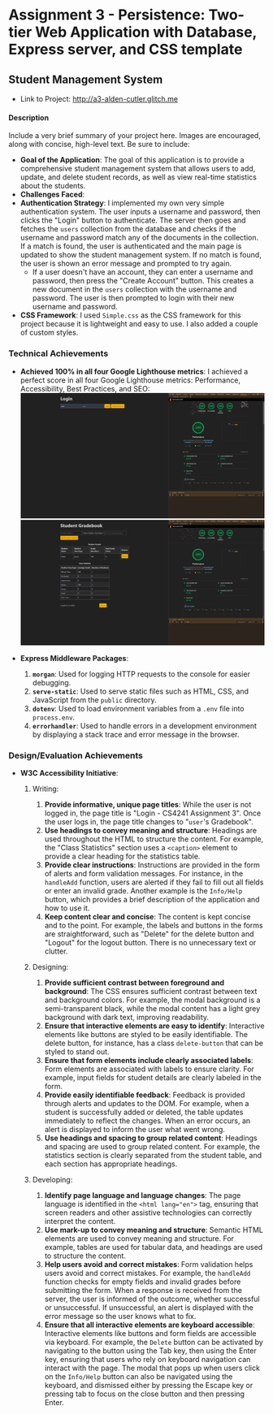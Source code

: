 # Assignment 3 - Persistence: Two-tier Web Application with Database, Express server, and CSS template

## Student Management System

- Link to Project: <http://a3-alden-cutler.glitch.me>

#### Description

Include a very brief summary of your project here. Images are encouraged, along with concise, high-level text. Be sure to include:

- **Goal of the Application**: The goal of this application is to provide a comprehensive student management system that allows users to add, update, and delete student records, as well as view real-time statistics about the students.
- **Challenges Faced**: 
- **Authentication Strategy**: I implemented my own very simple authentication system. The user inputs a username and password, then clicks the "Login" button to authenticate. The server then goes and fetches the `users` collection from the database and checks if the username and password match any of the documents in the collection. If a match is found, the user is authenticated and the main page is updated to show the student management system. If no match is found, the user is shown an error message and prompted to try again.
  - If a user doesn't have an account, they can enter a username and password, then press the "Create Account" button. This creates a new document in the `users` collection with the username and password. The user is then prompted to login with their new username and password.
- **CSS Framework**: I used `Simple.css` as the CSS framework for this project because it is lightweight and easy to use. I also added a couple of custom styles.

### Technical Achievements

- **Achieved 100% in all four Google Lighthouse metrics**: I achieved a perfect score in all four Google Lighthouse metrics: Performance, Accessibility, Best Practices, and SEO:
![Lighthouse Report](lighthouse.png?raw=true "Lighthouse Score")
![Lighthouse Report (while logged in)](lighthouse-loggedin.png?raw=true "Lighthouse Score")

- **Express Middleware Packages**:
  1. **`morgan`**: Used for logging HTTP requests to the console for easier debugging.
  2. **`serve-static`**: Used to serve static files such as HTML, CSS, and JavaScript from the `public` directory.
  3. **`dotenv`**: Used to load environment variables from a `.env` file into `process.env`.
  4. **`errorhandler`**: Used to handle errors in a development environment by displaying a stack trace and error message in the browser.

### Design/Evaluation Achievements

- **W3C Accessibility Initiative**:
  1. Writing:
     1. **Provide informative, unique page titles**: While the user is not logged in, the page title is "Login - CS4241 Assignment 3". Once the user logs in, the page title changes to "`user`'s Gradebook".
     2. **Use headings to convey meaning and structure**: Headings are used throughout the HTML to structure the content. For example, the "Class Statistics" section uses a `<caption>` element to provide a clear heading for the statistics table.
     3. **Provide clear instructions**: Instructions are provided in the form of alerts and form validation messages. For instance, in the `handleAdd` function, users are alerted if they fail to fill out all fields or enter an invalid grade. Another example is the `Info/Help` button, which provides a brief description of the application and how to use it.
     4. **Keep content clear and concise**: The content is kept concise and to the point. For example, the labels and buttons in the forms are straightforward, such as "Delete" for the delete button and "Logout" for the logout button. There is no unnecessary text or clutter.
  
  2. Designing:
     1. **Provide sufficient contrast between foreground and background**: The CSS ensures sufficient contrast between text and background colors. For example, the modal background is a semi-transparent black, while the modal content has a light grey background with dark text, improving readability.
     2. **Ensure that interactive elements are easy to identify**: Interactive elements like buttons are styled to be easily identifiable. The delete button, for instance, has a class `delete-button` that can be styled to stand out.
     3. **Ensure that form elements include clearly associated labels**: Form elements are associated with labels to ensure clarity. For example, input fields for student details are clearly labeled in the form.
     4. **Provide easily identifiable feedback**: Feedback is provided through alerts and updates to the DOM. For example, when a student is successfully added or deleted, the table updates immediately to reflect the changes. When an error occurs, an alert is displayed to inform the user what went wrong.
     5. **Use headings and spacing to group related content**: Headings and spacing are used to group related content. For example, the statistics section is clearly separated from the student table, and each section has appropriate headings.
  
  3. Developing:
     1. **Identify page language and language changes**: The page language is identified in the `<html lang="en">` tag, ensuring that screen readers and other assistive technologies can correctly interpret the content.
     2. **Use mark-up to convey meaning and structure**: Semantic HTML elements are used to convey meaning and structure. For example, tables are used for tabular data, and headings are used to structure the content.
     3. **Help users avoid and correct mistakes**: Form validation helps users avoid and correct mistakes. For example, the `handleAdd` function checks for empty fields and invalid grades before submitting the form. When a response is received from the server, the user is informed of the outcome, whether successful or unsuccessful. If unsuccessful, an alert is displayed with the error message so the user knows what to fix.
     4. **Ensure that all interactive elements are keyboard accessible**: Interactive elements like buttons and form fields are accessible via keyboard. For example, the `Delete` button can be activated by navigating to the button using the Tab key, then using the Enter key, ensuring that users who rely on keyboard navigation can interact with the page. The modal that pops up when users click on the `Info/Help` button can also be navigated using the keyboard, and dismissed either by pressing the Escape key or pressing tab to focus on the close button and then pressing Enter.
